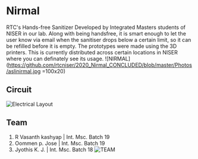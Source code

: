 # Nirmal
RTC's Hands-free Sanitizer
Developed by Integrated Masters students of NISER in our lab. Along with being handsfree, it is smart enough to let the user know via email when the sanitiser drops below a certain limit, so it can be refilled before it is empty. The prototypes were made using the 3D printers.
This is currently distributed across certain locations in NISER where you can definately see its usage.
![NIRMAL](https://github.com/rtcniser/2020_Nirmal_CONCLUDED/blob/master/Photos/aslinirmal.jpg =100x20)

## Circuit
![Electrical Layout](https://github.com/rtcniser/2020_Nirmal_CONCLUDED/blob/master/ElectricalLayout.jpg)

## Team
1. R Vasanth kashyap | Int. Msc. Batch 19
2. Oommen p. Jose | Int. Msc. Batch 19
3. Jyothis K. J. | Int. Msc. Batch 18
![TEAM](https://github.com/rtcniser/2020_Nirmal_CONCLUDED/blob/master/Photos/nirmal2.jpg)
